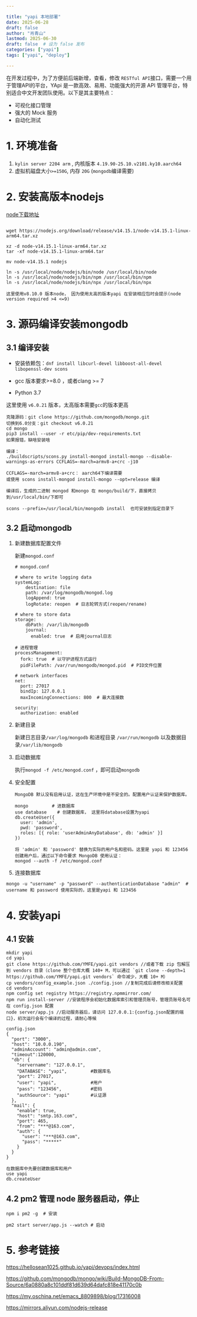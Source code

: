 ```yaml
---

title: "yapi 本地部署"
date: 2025-06-28
draft: false
author: "肖青山"
lastmod: 2025-06-30
draft: false  # 设为 false 发布
categories: ["yapi"]
tags: ["yapi", "deploy"]

---
```




在开发过程中，为了方便前后端新增，查看，修改 `RESTful API`接口，需要一个用于管理API的平台，YApi 是一款高效、易用、功能强大的开源 API 管理平台，特别适合中文开发团队使用。以下是其主要特点：

- 可视化接口管理
- 强大的 Mock 服务
- 自动化测试



# 1. 环境准备

1.  `kylin server 2204 arm` , 内核版本 `4.19.90-25.10.v2101.ky10.aarch64`
2. 虚拟机磁盘大小`>=150G`, 内存 `20G` (`mongodb`编译需要)



# 2. 安装高版本nodejs

[node下载地址](https://mirrors.aliyun.com/nodejs-release/v8.10.0/)



```

wget https://nodejs.org/download/release/v14.15.1/node-v14.15.1-linux-arm64.tar.xz

xz -d node-v14.15.1-linux-arm64.tar.xz
tar -xf node-v14.15.1-linux-arm64.tar

mv node-v14.15.1 nodejs

ln -s /usr/local/node/nodejs/bin/node /usr/local/bin/node
ln -s /usr/local/node/nodejs/bin/npm /usr/local/bin/npm
ln -s /usr/local/node/nodejs/bin/npx /usr/local/bin/npx

这里使用v8.10.0 版本node， 因为使用太高的版本yapi 在安装相应包时会提示(node version required >4 <=9)

```



# 3. 源码编译安装mongodb

## 3.1 编译安装

- 安装依赖包：`dnf install libcurl-devel libboost-all-devel libopenssl-dev scons`

- gcc 版本要求>=8.0 ，或者clang >= 7

- Python 3.7



这里使用 `v6.0.21` 版本，太高版本需要`gcc`的版本更高

```
克隆源码：git clone https://github.com/mongodb/mongo.git
切换到6.0分支：git checkout v6.0.21
cd mongo
pip3 install --user -r etc/pip/dev-requirements.txt
如果报错，缺啥安装啥

编译：
./buildscripts/scons.py install-mongod install-mongo --disable-warnings-as-errors CCFLAGS=-march=armv8-a+crc -j10

CCFLAGS=-march=armv8-a+crc： aarch64下编译需要
或使用 scons install-mongod install-mongo --opt=release 编译

编译后，生成的二进制 mongod 和mongo 在 mongo/build/下，直接拷贝到/usr/local/bin/下即可

scons --prefix=/usr/local/bin/mongodb install  也可安装到指定目录下

```



## 3.2 启动mongodb

1. 新建数据库配置文件

   新建`mongod.conf`

   ```
   # mongod.conf
     
   # where to write logging data
   systemLog:
       destination: file
       path: /var/log/mongodb/mongod.log
       logAppend: true
       logRotate: reopen  # 日志轮转方式(reopen/rename)
   
   # where to store data
   storage:
       dbPath: /var/lib/mongodb
       journal:
         enabled: true  # 启用journal日志
   
   # 进程管理
   processManagement:
     fork: true  # 以守护进程方式运行
     pidFilePath: /var/run/mongodb/mongod.pid  # PID文件位置
   
   # network interfaces
   net:
     port: 27017
     bindIp: 127.0.0.1
     maxIncomingConnections: 800  # 最大连接数
   
   security:
     authorization: enabled
   ```

   

2. 新建目录

   新建日志目录`/var/log/mongodb` 和进程目录 `/var/run/mongodb` 以及数据目录`/var/lib/mongodb`

3. 启动数据库

   执行`mongod -f /etc/mongod.conf` ，即可启动`mongodb`

4. 安全配置

   ```
   MongoDB 默认没有启用认证，这在生产环境中是不安全的。配置用户认证来保护数据库。
   
   mongo         # 进数据库
   use database    # 创建数据库， 这里将database设置为yapi 
   db.createUser({
     user: 'admin',
     pwd: 'password',
     roles: [{ role: 'userAdminAnyDatabase', db: 'admin' }]
   })
   
   将 'admin' 和 'password' 替换为实际的用户名和密码。这里是 yapi 和 123456
   创建用户后，通过以下命令要求 MongoDB 使用认证：
   mongod --auth -f /etc/mongod.conf
   
   ```

   

5. 连接数据库

```
mongo -u "username" -p "password" --authenticationDatabase "admin"  # username 和 password 使用实际的，这里是yapi 和 123456
```

# 4. 安装yapi

## 4.1 安装

```
mkdir yapi
cd yapi
git clone https://github.com/YMFE/yapi.git vendors //或者下载 zip 包解压到 vendors 目录（clone 整个仓库大概 140+ M，可以通过 `git clone --depth=1 https://github.com/YMFE/yapi.git vendors` 命令减少，大概 10+ M）
cp vendors/config_example.json ./config.json //复制完成后请修改相关配置
cd vendors
npm config set registry https://registry.npmmirror.com/
npm run install-server //安装程序会初始化数据库索引和管理员账号，管理员账号名可在 config.json 配置
node server/app.js //启动服务器后，请访问 127.0.0.1:{config.json配置的端口}，初次运行会有个编译的过程，请耐心等候

config.json
{
  "port": "3000",
  "host": "10.0.0.190",
  "adminAccount": "admin@admin.com",
  "timeout":120000,
  "db": {
    "servername": "127.0.0.1",
    "DATABASE": "yapi",         #数据库名
    "port": 27017,
    "user": "yapi",             #用户
    "pass": "123456",           #密码
    "authSource": "yapi"        #认证源
  },
  "mail": {
    "enable": true,
    "host": "smtp.163.com",
    "port": 465,
    "from": "***@163.com",
    "auth": {
      "user": "***@163.com",
      "pass": "*****"
    }
  }
}

在数据库中先要创建数据库和用户
use yapi
db.createUser
```

## 4.2 pm2 管理 node 服务器启动，停止

```
npm i pm2 -g  # 安装

pm2 start server/app.js --watch # 启动
```



# 5. 参考链接

https://hellosean1025.github.io/yapi/devops/index.html

https://github.com/mongodb/mongo/wiki/Build-MongoDB-From-Source/6a0880a8c101ddf81d639d64dafc818e41170c0b

https://my.oschina.net/emacs_8809898/blog/17316008

https://mirrors.aliyun.com/nodejs-release
